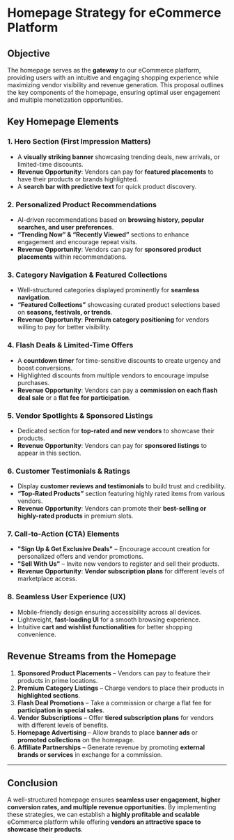 # **Homepage Strategy for eCommerce Platform**

## **Objective**
The homepage serves as the **gateway** to our eCommerce platform, providing users with an intuitive and engaging shopping experience while maximizing vendor visibility and revenue generation. This proposal outlines the key components of the homepage, ensuring optimal user engagement and multiple monetization opportunities.

## **Key Homepage Elements**

### **1. Hero Section (First Impression Matters)**
- A **visually striking banner** showcasing trending deals, new arrivals, or limited-time discounts.
- **Revenue Opportunity**: Vendors can pay for **featured placements** to have their products or brands highlighted.
- A **search bar with predictive text** for quick product discovery.

### **2. Personalized Product Recommendations**
- AI-driven recommendations based on **browsing history, popular searches, and user preferences**.
- **“Trending Now” & “Recently Viewed”** sections to enhance engagement and encourage repeat visits.
- **Revenue Opportunity**: Vendors can pay for **sponsored product placements** within recommendations.

### **3. Category Navigation & Featured Collections**
- Well-structured categories displayed prominently for **seamless navigation**.
- **“Featured Collections”** showcasing curated product selections based on **seasons, festivals, or trends**.
- **Revenue Opportunity**: **Premium category positioning** for vendors willing to pay for better visibility.

### **4. Flash Deals & Limited-Time Offers**
- A **countdown timer** for time-sensitive discounts to create urgency and boost conversions.
- Highlighted discounts from multiple vendors to encourage impulse purchases.
- **Revenue Opportunity**: Vendors can pay a **commission on each flash deal sale** or a **flat fee for participation**.

### **5. Vendor Spotlights & Sponsored Listings**
- Dedicated section for **top-rated and new vendors** to showcase their products.
- **Revenue Opportunity**: Vendors can pay for **sponsored listings** to appear in this section.

### **6. Customer Testimonials & Ratings**
- Display **customer reviews and testimonials** to build trust and credibility.
- **“Top-Rated Products”** section featuring highly rated items from various vendors.
- **Revenue Opportunity**: Vendors can promote their **best-selling or highly-rated products** in premium slots.

### **7. Call-to-Action (CTA) Elements**
- **"Sign Up & Get Exclusive Deals"** – Encourage account creation for personalized offers and vendor promotions.
- **"Sell With Us"** – Invite new vendors to register and sell their products.
- **Revenue Opportunity**: **Vendor subscription plans** for different levels of marketplace access.

### **8. Seamless User Experience (UX)**
- Mobile-friendly design ensuring accessibility across all devices.
- Lightweight, **fast-loading UI** for a smooth browsing experience.
- Intuitive **cart and wishlist functionalities** for better shopping convenience.

## **Revenue Streams from the Homepage**

1. **Sponsored Product Placements** – Vendors can pay to feature their products in prime locations.
2. **Premium Category Listings** – Charge vendors to place their products in **highlighted sections**.
3. **Flash Deal Promotions** – Take a commission or charge a flat fee for **participation in special sales**.
4. **Vendor Subscriptions** – Offer **tiered subscription plans** for vendors with different levels of benefits.
5. **Homepage Advertising** – Allow brands to place **banner ads** or **promoted collections** on the homepage.
6. **Affiliate Partnerships** – Generate revenue by promoting **external brands or services** in exchange for a commission.

---

## **Conclusion**
A well-structured homepage ensures **seamless user engagement, higher conversion rates, and multiple revenue opportunities**. By implementing these strategies, we can establish a **highly profitable and scalable** eCommerce platform while offering **vendors an attractive space to showcase their products**.  
